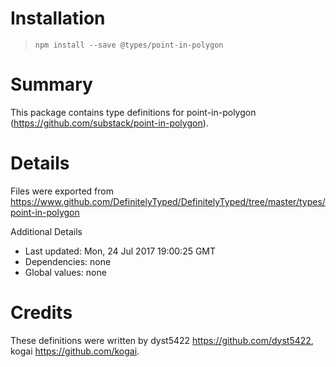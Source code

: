 # Installation
> `npm install --save @types/point-in-polygon`

# Summary
This package contains type definitions for point-in-polygon (https://github.com/substack/point-in-polygon).

# Details
Files were exported from https://www.github.com/DefinitelyTyped/DefinitelyTyped/tree/master/types/point-in-polygon

Additional Details
 * Last updated: Mon, 24 Jul 2017 19:00:25 GMT
 * Dependencies: none
 * Global values: none

# Credits
These definitions were written by dyst5422 <https://github.com/dyst5422>, kogai <https://github.com/kogai>.
